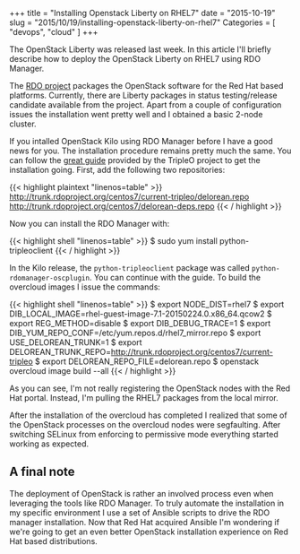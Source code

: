 +++
title = "Installing Openstack Liberty on RHEL7"
date = "2015-10-19"
slug = "2015/10/19/installing-openstack-liberty-on-rhel7"
Categories = [ "devops", "cloud" ]
+++

The OpenStack Liberty was released last week. In this article I'll briefly describe how to deploy the OpenStack Liberty on RHEL7 using RDO Manager.

<!--more-->

The [RDO project](https://www.rdoproject.org/ "RDO project") packages the OpenStack software for the Red Hat based platforms. Currently, there are Liberty packages in status testing/release candidate available from the project. Apart from a couple of configuration issues the installation went pretty well and I obtained a basic 2-node cluster.

If you intalled OpenStack Kilo using RDO Manager before I have a good news for you. The installation procedure remains pretty much the same. You can follow the [great guide](http://docs.openstack.org/developer/tripleo-docs/ "TripleO Doc") provided by the TripleO project to get the installation going. First, add the following two repositories:

{{< highlight plaintext "linenos=table" >}}
http://trunk.rdoproject.org/centos7/current-tripleo/delorean.repo
http://trunk.rdoproject.org/centos7/delorean-deps.repo
{{< / highlight >}}

Now you can install the RDO Manager with:

{{< highlight shell "linenos=table" >}}
$ sudo yum install python-tripleoclient
{{< / highlight >}}

In the Kilo release, the `python-tripleoclient` package was called `python-rdomanager-oscplugin`. You can continue with the guide. To build the overcloud images I issue the commands:

{{< highlight shell "linenos=table" >}}
$ export NODE_DIST=rhel7
$ export DIB_LOCAL_IMAGE=rhel-guest-image-7.1-20150224.0.x86_64.qcow2
$ export REG_METHOD=disable
$ export DIB_DEBUG_TRACE=1
$ export DIB_YUM_REPO_CONF=/etc/yum.repos.d/rhel7_mirror.repo
$ export USE_DELOREAN_TRUNK=1
$ export DELOREAN_TRUNK_REPO=http://trunk.rdoproject.org/centos7/current-tripleo
$ export DELOREAN_REPO_FILE=delorean.repo
$ openstack overcloud image build --all
{{< / highlight >}}

As you can see, I'm not really registering the OpenStack nodes with the Red Hat portal. Instead, I'm pulling the RHEL7 packages from the local mirror.

After the installation of the overcloud has completed I realized that some of the OpenStack processes on the overcloud nodes were segfaulting. After switching SELinux from enforcing to permissive mode everything started working as expected.

## A final note

The deployment of OpenStack is rather an involved process even when leveraging the tools like RDO Manager. To truly automate the installation in my specific environment I use a set of Ansible scripts to drive the RDO manager installation. Now that Red Hat acquired Ansible I'm wondering if we're going to get an even better OpenStack installation experience on Red Hat based distributions.
